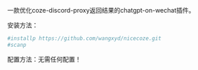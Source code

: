 一款优化coze-discord-proxy返回结果的chatgpt-on-wechat插件。

安装方法：

```sh
#installp https://github.com/wangxyd/nicecoze.git
#scanp
```

配置方法：无需任何配置！